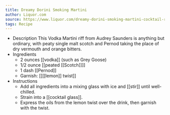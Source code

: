 ```yaml
---
title: Dreamy Dorini Smoking Martini
author: Liquor.com
source: https://www.liquor.com/dreamy-dorini-smoking-martini-cocktail-recipe-5203959
tags: Recipe
---
```


- Description
  This Vodka Martini riff from Audrey Saunders is anything but ordinary, with peaty single malt scotch and Pernod taking the place of dry vermouth and orange bitters.
- Ingredients
  * 2 ounces [[vodka]] (such as Grey Goose)
  * 1/2 ounce [[peated [[Scotch]]]] 
  * 1 dash [[Pernod]]
  * Garnish: [[[[lemon]] twist]]
- Instructions
  * Add all ingredients into a mixing glass with ice and [[stir]] until well-chilled.
  * Strain into a [[cocktail glass]].
  * Express the oils from the lemon twist over the drink, then garnish with the twist.